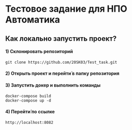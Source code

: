 # Тестовое задание для НПО Автоматика

## Как локально запустить проект?

#### 1) Склонировать репозиторий

```
git clone https://github.com/20SK03/Test_task.git
```

#### 2) Открыть проект и перейти́ в папку репозитория

#### 3) Запустить докер и выполнить команды

```
docker-compose build
docker-compose up -d
```
#### 4) Перейти́ по ссылке
```
http://localhost:8082
```
